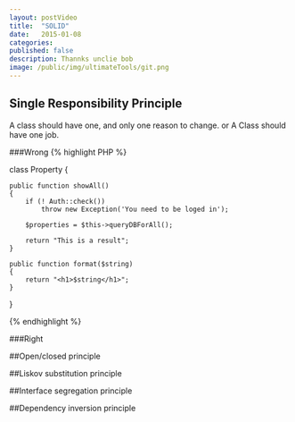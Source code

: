 ```yaml
---
layout: postVideo
title:  "SOLID"
date:   2015-01-08
categories:
published: false
description: Thannks unclie bob
image: /public/img/ultimateTools/git.png
---
```


## Single Responsibility Principle 
A class should have one, and only one reason to change. or A Class should have one job.

###Wrong
{% highlight PHP %}

class Property {
	
	public function showAll()
	{
		if (! Auth::check())
			throw new Exception('You need to be loged in');

		$properties = $this->queryDBForAll();

		return "This is a result";
	}

	public function format($string)
	{
		return "<h1>$string</h1>";
	}


}

{% endhighlight %}

###Right

##Open/closed principle

##Liskov substitution principle

##Interface segregation principle

##Dependency inversion principle